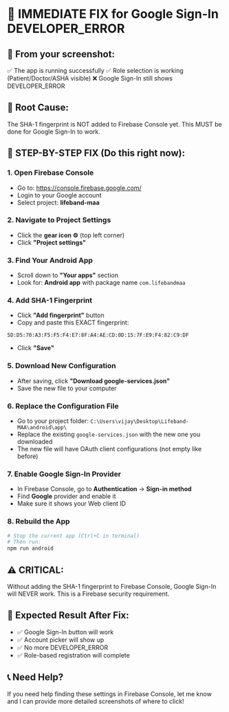 # 🔧 IMMEDIATE FIX for Google Sign-In DEVELOPER_ERROR

## 📱 **From your screenshot:**
✅ The app is running successfully
✅ Role selection is working (Patient/Doctor/ASHA visible)
❌ Google Sign-In still shows DEVELOPER_ERROR

## 🚨 **Root Cause:**
The SHA-1 fingerprint is NOT added to Firebase Console yet. This MUST be done for Google Sign-In to work.

## 🎯 **STEP-BY-STEP FIX (Do this right now):**

### 1. **Open Firebase Console**
- Go to: https://console.firebase.google.com/
- Login to your Google account
- Select project: **lifeband-maa**

### 2. **Navigate to Project Settings**
- Click the **gear icon ⚙️** (top left corner)
- Click **"Project settings"**

### 3. **Find Your Android App**
- Scroll down to **"Your apps"** section
- Look for: **Android app** with package name `com.lifebandmaa`

### 4. **Add SHA-1 Fingerprint**
- Click **"Add fingerprint"** button
- Copy and paste this EXACT fingerprint:
```
5D:D5:70:A3:F5:F5:F4:E7:8F:A4:AE:CD:0D:15:7F:E9:F4:82:C9:DF
```
- Click **"Save"**

### 5. **Download New Configuration**
- After saving, click **"Download google-services.json"**
- Save the new file to your computer

### 6. **Replace the Configuration File**
- Go to your project folder: `C:\Users\vijay\Desktop\Lifeband-MAA\android\app\`
- Replace the existing `google-services.json` with the new one you downloaded
- The new file will have OAuth client configurations (not empty like before)

### 7. **Enable Google Sign-In Provider**
- In Firebase Console, go to **Authentication** → **Sign-in method**
- Find **Google** provider and enable it
- Make sure it shows your Web client ID

### 8. **Rebuild the App**
```bash
# Stop the current app (Ctrl+C in terminal)
# Then run:
npm run android
```

## ⚠️ **CRITICAL:**
Without adding the SHA-1 fingerprint to Firebase Console, Google Sign-In will NEVER work. This is a Firebase security requirement.

## 🎯 **Expected Result After Fix:**
- ✅ Google Sign-In button will work
- ✅ Account picker will show up
- ✅ No more DEVELOPER_ERROR
- ✅ Role-based registration will complete

## 📞 **Need Help?**
If you need help finding these settings in Firebase Console, let me know and I can provide more detailed screenshots of where to click!